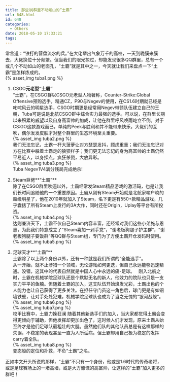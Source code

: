```yaml
---
title: 那些QQ群里不动如山的“土霸”
url: 648.html
id: 648
categories:
  - Others
date: 2018-05-10 17:33:21
tags:
---
```


常言道：“铁打的营盘流水的兵。”在大佬辈出气象万千的高校，一天到晚膜来膜去，大佬换位十分频繁。但当我们的眼光掠过，却能发现很多QQ群里，总有一个或几个不动如山的老面孔，“土霸”就是其中之一，今天就让我们来盘点一下“土霸”是怎样炼成的。  
{% asset_img tuba1.png %}   
1. CSGO**元老型“土霸”**  
“土霸”，在CSGO群以CSGO元老型人物著称，Counter-Strike:Global Offensive预购选手，精通CZ，P90与Negev的使用，在CS1.6时期就已经是叱咤风云的明星选手，CSGO时期更是经常用Negev带领队伍建立自己的王朝，Tuba可是说是北航CSGO群中综合实力最强的选手。可以说，在群里长期以来积累的威望以及自身高富帅的加成，让他在群里呼风唤雨屹立不倒。对于CS:GO这款游戏而已，单纯的Peek与胜利和并不能带来快乐，大佬们的互吹，偶尔发发皮肤才对整个群里的生态环境至关重要。  
{% asset_img tuba2.png %}  
我们无法忘记，土霸一杆大菠萝让对方瑟瑟发抖，顾虑重重；我们无法忘记对方在比赛中躲着土霸走的狼狈样子；我们更无法忘记的身为高富帅的土霸仍然平易近人，以身探点，疯狂杀戮，大放异彩。  
{% asset_img tuba3.png %}  
Tuba Negev1V4满分残局完成绝杀!  

2. Steam巨佬**“土霸”**  
除了在CSGO群里吹逼以外，土霸经常发Steam精品游戏的激活码，也是让我们长时间追随他的一个重要原因。土霸从刚有Steam开始就是北航家喻户晓的超级明星了，他在2010年就加入了Steam，名下更是有550+款精品游戏，几乎囊括了所有Steam上发行的3A大作，同时还在Origin，Uplay等平台有所投资。  
{% asset_img tuba4.png %}   
达则兼济天下，土霸不仅自己Steam内容丰富，还经常对我们这些小弟施与恩惠，为此我们特意成立了“Steam喜加一剁手党”，“谢老板狗腿子护主群”，“谢老板狗腿子要饭群”等QQ群与Steam组，专门为了方便土霸开仓发码时使用。  
{% asset_img tuba5.png %}   
3. 足球天才**“土霸”**  
土霸除了以上两个身份以外，还有一种就是我们所谓的“全能选手”。  
从一开始，就不止涉猎一个领域，无论游戏如何更迭，但自己永远能够迅速精通。没错，这其中的代表自然就是中国人心中永远的痛-足球。   刚入北航之时，土霸在机械学院足球队还是个默默无名的新人，他效力的院队也只是一支实力平平的鱼腩。但随着土霸的加入，这支队伍开始焕发光彩，土霸出色的个人能力也让自己获得了更多关注。在担任守门员这一角色后，球门更是有如铜墙铁壁，让对手处处犯难，机械学院足球队也成为了当之无愧的“银河战舰”。   
{% asset_img tuba6.png %}  
{% asset_img tuba7.png %}   
校甲比赛中，土霸力挽狂澜 随着其他新选手们的加入，当大家都觉得土霸会变得更倾向于辅助，但他发挥却更加出色了，这时候人们才发现，原来土霸从始至终才是他们足球队最粗壮的大腿。虽然他们队的其他队员总是有这样那样的失误，不稳定的表现甚至一直为人所诟病。但土霸却用自己极为稳定的发挥carry着全队。  
{% asset_img tuba8.png %}  
变态般的定位和扑救，不负“土霸”之名。  

正如本文开头所说的那样，“土霸”不只有一个身份，他或是1.6时代的传奇老将，或是足球赛场上的一堵高墙，或是大方慷慨的高富帅，让这样的“土霸”加入更多的群吧！